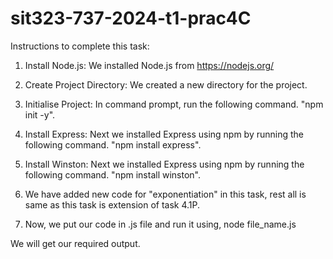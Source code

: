 # sit323-737-2024-t1-prac4C

Instructions to complete this task:

1. Install Node.js: We installed Node.js from https://nodejs.org/

2. Create Project Directory: We created a new directory for the project.

3. Initialise Project: In command prompt, run the following command. "npm init -y".

4. Install Express: Next we installed Express using npm by running the following command. "npm install express".

5. Install Winston: Next we installed Express using npm by running the following command. "npm install winston".

6. We have added new code for "exponentiation" in this task, rest all is same as this task is extension of task 4.1P.

7. Now, we put our code in .js file and run it using, node file_name.js
   
We will get our required output.
